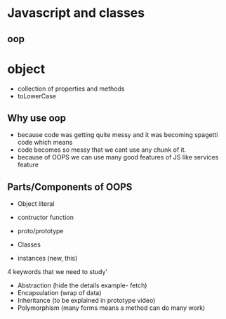 # Javascript and classes

## oop

# object
- collection of properties and methods
- toLowerCase

## Why use oop
- because code was getting quite messy and it was becoming spagetti code which means
- code becomes so messy that we cant use any chunk of it.
- because of OOPS we can use many good features of JS like services feature

## Parts/Components of OOPS
- Object literal

- contructor function
- proto/prototype
- Classes
- instances (new, this)

4 keywords that we need to study'
- Abstraction (hide the details example- fetch)
- Encapsulation (wrap of data)
- Inheritance (to be explained in prototype video)
- Polymorphism (many forms means a method can do many work)